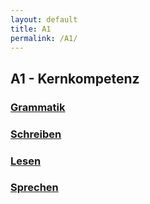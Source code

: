 ```yaml
---
layout: default
title: A1
permalink: /A1/
---
```


## A1 - Kernkompetenz


### [Grammatik](/A1/grammatik)

### [Schreiben](/A1/schreiben)

### [Lesen](/A1/lesen)

### [Sprechen](/A1/sprechen)